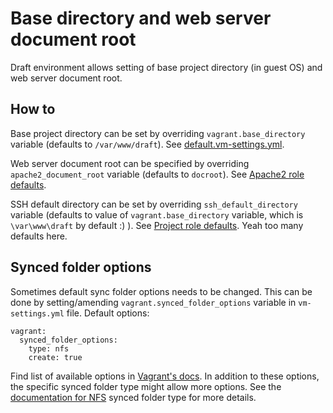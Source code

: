 # Base directory and web server document root

Draft environment allows setting of base project directory (in guest OS) and web server document root.

## How to

Base project directory can be set by overriding `vagrant.base_directory` variable (defaults to `/var/www/draft`). See [default.vm-settings.yml](/default.vm-settings.yml#L23).

Web server document root can be specified by overriding `apache2_document_root` variable (defaults to `docroot`). See [Apache2 role defaults](/provisioning/playbooks/roles/apache2/defaults/main.yml).

SSH default directory can be set by overriding `ssh_default_directory` variable (defaults to value of `vagrant.base_directory` variable, which is `\var\www\draft` by default :) ). See [Project role defaults](/provisioning/playbooks/roles/project/defaults/main.yml). Yeah too many defaults here.

## Synced folder options

Sometimes default sync folder options needs to be changed. This can be done by setting/amending `vagrant.synced_folder_options` variable in `vm-settings.yml` file. Default options:

```
vagrant:
  synced_folder_options:
    type: nfs
    create: true
```

Find list of available options in [Vagrant's docs](https://www.vagrantup.com/docs/synced-folders/basic_usage.html#options). In addition to these options, the specific synced folder type might allow more options. See the [documentation for NFS](https://www.vagrantup.com/docs/synced-folders/nfs.html#nfs-synced-folder-options) synced folder type for more details.
